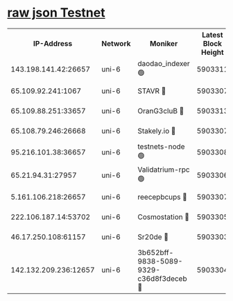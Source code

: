 [raw json Testnet](https://rpc-check.junot.stavr.tech/junot/rpc-junot-result.json)
=


<table><tr><th>IP-Address</th><th>Network</th><th>Moniker</th><th>Latest Block Height</th><th>Earliest Block Height</th><th>Catching Up</th><th>Tx Index</th><th>Voting Power</th><th>Scan Time</th></tr><tr><td>143.198.141.42:26657</td><td>uni-6</td><td>daodao_indexer 🟢</td><td>5903311</td><td>1</td><td>False</td><td>off</td><td>0</td><td>2023-12-08T23:26:36.740656187UTC</td></tr><tr><td>65.109.92.241:1067</td><td>uni-6</td><td>STAVR 🔴</td><td>5903307</td><td>1138541</td><td>False</td><td>on</td><td>6042</td><td>2023-12-08T23:26:26.305799935UTC</td></tr><tr><td>65.109.88.251:33657</td><td>uni-6</td><td>OranG3cluB 🔴</td><td>5903313</td><td>1138541</td><td>False</td><td>on</td><td>11</td><td>2023-12-08T23:26:41.175901235UTC</td></tr><tr><td>65.108.79.246:26668</td><td>uni-6</td><td>Stakely.io 🔴</td><td>5903307</td><td>1570872</td><td>False</td><td>on</td><td>1192034</td><td>2023-12-08T23:26:27.330680922UTC</td></tr><tr><td>95.216.101.38:36657</td><td>uni-6</td><td>testnets-node 🟢</td><td>5903308</td><td>1615130</td><td>False</td><td>on</td><td>0</td><td>2023-12-08T23:26:29.710952469UTC</td></tr><tr><td>65.21.94.31:27957</td><td>uni-6</td><td>Validatrium-rpc 🟢</td><td>5903306</td><td>2943363</td><td>False</td><td>on</td><td>0</td><td>2023-12-08T23:26:21.929149874UTC</td></tr><tr><td>5.161.106.218:26657</td><td>uni-6</td><td>reecepbcups 🔴</td><td>5903307</td><td>4468422</td><td>False</td><td>on</td><td>105015</td><td>2023-12-08T23:26:26.947809987UTC</td></tr><tr><td>222.106.187.14:53702</td><td>uni-6</td><td>Cosmostation 🔴</td><td>5903305</td><td>5344501</td><td>False</td><td>on</td><td>110003</td><td>2023-12-08T23:26:19.548774010UTC</td></tr><tr><td>46.17.250.108:61157</td><td>uni-6</td><td>Sr20de 🔴</td><td>5903303</td><td>5727371</td><td>False</td><td>on</td><td>28</td><td>2023-12-08T23:26:14.458595873UTC</td></tr><tr><td>142.132.209.236:12657</td><td>uni-6</td><td>3b652bff-9838-5089-9329-c36d8f3deceb 🔴</td><td>5903304</td><td>5891280</td><td>False</td><td>on</td><td>157563</td><td>2023-12-08T23:26:18.100193918UTC</td></tr></table>
